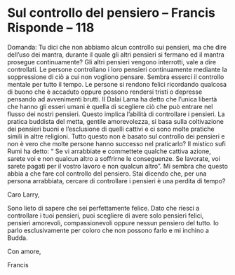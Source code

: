 # Sul controllo del pensiero – Francis Risponde – 118





Domanda: Tu dici che non abbiamo alcun controllo sui pensieri, ma che dire dell&rsquo;uso dei mantra, durante il quale gli altri pensieri si fermano ed il mantra prosegue continuamente? Gli altri pensieri vengono interrotti, vale a dire controllati. Le persone controllano i loro pensieri continuamente mediante la soppressione di ci&ograve; a cui non vogliono pensare. Sembra esserci il controllo mentale per tutto il tempo. Le persone si rendono felici ricordando qualcosa di buono che &egrave; accaduto oppure possono rendersi tristi o depresse pensando ad avvenimenti brutti. Il Dalai Lama ha detto che l&rsquo;unica libert&agrave; che hanno gli esseri umani &egrave; quella di scegliere ci&ograve; che pu&ograve; entrare nel flusso dei nostri pensieri. Questo implica l&rsquo;abilit&agrave; di controllare i pensieri. La pratica buddista del metta, gentile amorevolezza, si basa sulla coltivazione dei pensieri buoni e l&rsquo;esclusione di quelli cattivi e ci sono molte pratiche simili in altre religioni. Tutto questo non &egrave; basato sul controllo dei pensieri e non &egrave; vero che molte persone hanno successo nel praticarlo? Il mistico sufi Rumi ha detto: &ldquo; Se vi arrabbiate e commettete qualche cattiva azione, sarete voi e non qualcun altro a soffrirne le conseguenze. Se lavorate, voi sarete pagati per il vostro lavoro e non qualcun altro&rdquo;. Mi sembra che questo abbia a che fare col controllo del pensiero. Stai dicendo che, per una persona arrabbiata, cercare di controllare i pensieri &egrave; una perdita di tempo?





Caro Larry,





Sono lieto di sapere che sei perfettamente felice. Dato che riesci a controllare i tuoi pensieri, puoi scegliere di avere solo pensieri felici, pensieri amorevoli, compassionevoli oppure nessun pensiero del tutto. Io parlo esclusivamente per coloro che non possono farlo e mi inchino a Budda.





Con amore,





Francis&nbsp;








